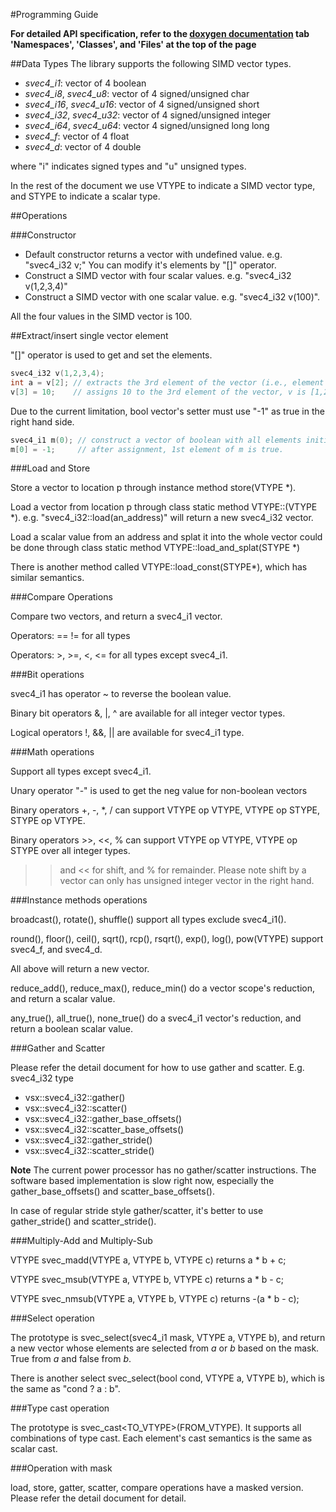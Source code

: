 #Programming Guide
 
<b>For detailed API specification, refer to the [doxygen documentation](http://pengwuibm.github.io/generic_simd/index.html) 
tab 'Namespaces', 'Classes', and 'Files' at the top of the page</b>

##Data Types
The library supports the following SIMD vector types. 

- *svec4_i1*: vector of 4 boolean 
- *svec4_i8*, *svec4_u8*: vector of 4 signed/unsigned char 
- *svec4_i16*, *svec4_u16*: vector of 4 signed/unsigned short 
- *svec4_i32*, *svec4_u32*: vector of 4 signed/unsigned integer 
- *svec4_i64*, *svec4_u64*: vector 4 signed/unsigned long long 
- *svec4_f*: vector of 4 float 
- *svec4_d*: vector of 4 double 

where "i" indicates signed types and "u" unsigned types. 

In the rest of the document we use VTYPE to indicate a SIMD vector type, and STYPE to indicate a scalar type.

##Operations

###Constructor

- Default constructor returns a vector with undefined value. e.g. "svec4_i32 v;" 
  You can modify it's elements by "[]" operator. 
- Construct a SIMD vector with four scalar values. e.g. "svec4_i32 v(1,2,3,4)" 
- Construct a SIMD vector with one scalar value. e.g. "svec4_i32 v(100)". 

All the four values in the SIMD vector is 100. 


##Extract/insert single vector element

"[]" operator is used to get and set the elements.
```c++
svec4_i32 v(1,2,3,4);
int a = v[2]; // extracts the 3rd element of the vector (i.e., element index starts from 0), a is 3 now
v[3] = 10;    // assigns 10 to the 3rd element of the vector, v is [1,2,3,10] now
```

Due to the current limitation, bool vector's setter must use "-1" as true in the right hand side.
```c++
svec4_i1 m(0); // construct a vector of boolean with all elements initialized to false
m[0] = -1;     // after assignment, 1st element of m is true.
```

###Load and Store

Store a vector to location p through instance method store(VTYPE *).

Load a vector from location p through class static method VTYPE::(VTYPE *).
e.g. "svec4_i32::load(an_address)" will return a new svec4_i32 vector.

Load a scalar value from an address and splat it into the whole vector could be done through class static method VTYPE::load_and_splat(STYPE *)

There is another method called VTYPE::load_const(STYPE*), which has similar semantics.

###Compare Operations

Compare two vectors, and return a svec4_i1 vector.

Operators: == != for all types

Operators: >, >=, <, <= for all types except svec4_i1.

###Bit operations

svec4_i1 has operator ~ to reverse the boolean value.

Binary bit operators &, |, ^ are available for all integer vector types.

Logical operators !, &&, || are available for svec4_i1 type.

###Math operations

Support all types except svec4_i1.

Unary operator "-" is used to get the neg value for non-boolean vectors

Binary operators +, -, *, / can support VTYPE op VTYPE, VTYPE op STYPE, STYPE op VTYPE.

Binary operators >>, <<, % can support VTYPE op VTYPE, VTYPE op STYPE over all integer types. 
>> and << for shift, and % for remainder.
Please note shift by a vector can only has unsigned integer vector in the right hand.

###Instance methods operations

broadcast(), rotate(), shuffle() support all types exclude svec4_i1().

round(), floor(), ceil(), sqrt(), rcp(), rsqrt(), exp(), log(), pow(VTYPE) support svec4_f, and svec4_d.

All above will return a new vector.

reduce_add(), reduce_max(), reduce_min() do a vector scope's reduction, and return a scalar value.

any_true(), all_true(), none_true() do a svec4_i1 vector's reduction, and return a boolean scalar value.

###Gather and Scatter

Please refer the detail document for how to use gather and scatter.
E.g. svec4_i32 type

- vsx::svec4_i32::gather()
- vsx::svec4_i32::scatter()
- vsx::svec4_i32::gather_base_offsets()
- vsx::svec4_i32::scatter_base_offsets()
- vsx::svec4_i32::gather_stride()
- vsx::svec4_i32::scatter_stride()

**Note** The current power processor has no gather/scatter instructions. The software based implementation is slow right now, especially the gather_base_offsets() and scatter_base_offsets().

In case of regular stride style gather/scatter, it's better to use gather_stride() and scatter_stride().

###Multiply-Add and Multiply-Sub

VTYPE svec_madd(VTYPE a, VTYPE b, VTYPE c) returns a * b + c;

VTYPE svec_msub(VTYPE a, VTYPE b, VTYPE c) returns a * b - c;

VTYPE svec_nmsub(VTYPE a, VTYPE b, VTYPE c) returns -(a * b - c);

###Select operation

The prototype is svec_select(svec4_i1 mask, VTYPE a, VTYPE b), and return a new vector whose elements are selected from _a_ or _b_ based on the mask. True from _a_ and false from _b_.

There is another select svec_select(bool cond, VTYPE a, VTYPE b), which is the same as "cond ? a : b".

###Type cast operation

The prototype is svec_cast<TO_VTYPE>(FROM_VTYPE). It supports all combinations of type cast. Each element's cast semantics is the same as scalar cast.

###Operation with mask

load, store, gatter, scatter, compare operations have a masked version.
Please refer the detail document for detail.
